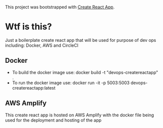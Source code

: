 This project was bootstrapped with [Create React App](https://github.com/facebook/create-react-app).

# Wtf is this?
Just a boilerplate create react app that will be used for purpose of dev ops including: Docker, AWS and CircleCI

## Docker

* To build the docker image use: docker build -t "devops-createreactapp" .
* To run the docker image use: docker run -it -p 5003:5003 devops-createreactapp:latest

## AWS Amplify 

This create react app is hosted on AWS Amplify with the docker file being used for the deployment and hosting of the app